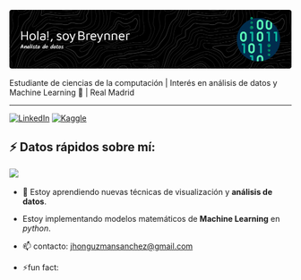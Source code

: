 ![Banner presentación](banner_1.png)


Estudiante de ciencias de la computación | Interés en análisis de datos y Machine Learning 🤖 | Real Madrid
***
[![LinkedIn](https://img.shields.io/badge/linkedin-%230077B5.svg?style=for-the-badge&logo=linkedin&logoColor=white)](https://www.linkedin.com/in/jhon-breynner-guzman-sanchez-620160329)
[![Kaggle](https://img.shields.io/badge/Kaggle-035a7d?style=for-the-badge&logo=kaggle&logoColor=white)](https://www.kaggle.com/Breynner_Guzmán)


## ⚡ Datos rápidos sobre mí:
<img aling= "right" src= "https://media4.giphy.com/media/QpVUMRUJGokfqXyfa1/200.webp?cid=790b7611tbkn0fchwbicy4cwicgwrph4ow13027vm1xn1x61&ep=v1_gifs_search&rid=200.webp&ct=g" width = "200"  >

- 🌱 Estoy aprendiendo nuevas técnicas de
 visualización y **análisis de datos**.
- Estoy implementando modelos matemáticos 
de **Machine Learning** en *python*.

- 📫 contacto: jhonguzmansanchez@gmail.com
- ⚡fun fact:



<!--
**BREYNNER88/BREYNNER88** is a ✨ _special_ ✨ repository because its `README.md` (this file) appears on your GitHub profile.

Here are some ideas to get you started:

- 🔭 I’m currently working on ...
- 🌱 I’m currently learning ...
- 👯 I’m looking to collaborate on ...
- 🤔 I’m looking for help with ...
- 💬 Ask me about ...
- 📫 How to reach me: ...
- 😄 Pronouns: ...
- ⚡ Fun fact: ...
-->
